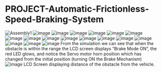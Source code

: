 # PROJECT-Automatic-Frictionless-Speed-Braking-System
![Assembly1](https://user-images.githubusercontent.com/84036074/126173889-d3bae0cd-2192-4a90-b1a8-101bd319ac98.jpg)
![image](https://user-images.githubusercontent.com/84036074/126174335-b201632d-1455-4a03-9543-12bddea32a82.png)
![image](https://user-images.githubusercontent.com/84036074/126174811-cdf75ae6-f173-49d0-ae61-8bdfcd59d61a.png)
![image](https://user-images.githubusercontent.com/84036074/126174973-de77f681-8709-42d5-b393-5e5cc5e80036.png)
![image](https://user-images.githubusercontent.com/84036074/126175138-d3e49134-b678-4c16-bfed-76f06537fb9e.png)
![image](https://user-images.githubusercontent.com/84036074/126175329-bfa89c08-9289-4fd3-8998-cf44e653de3c.png)
![image](https://user-images.githubusercontent.com/84036074/126175567-e35b4b08-6443-4a18-8332-cd64731d3610.png)
![image](https://user-images.githubusercontent.com/84036074/126175732-dc7f888f-1d77-40c3-9c4d-aad2b48a1d15.png)
![image](https://user-images.githubusercontent.com/84036074/126176029-8d654a47-140b-4700-93c2-b5a96258e925.png)
![image](https://user-images.githubusercontent.com/84036074/126176050-d0391a85-52d1-4b2c-b614-b39c43708242.png)
![image](https://user-images.githubusercontent.com/84036074/126176181-81270758-77a6-4658-ac22-101b10352122.png)
![image](https://user-images.githubusercontent.com/84036074/126176213-704155d7-65a1-4418-a935-7608030fc7e2.png)
![image](https://user-images.githubusercontent.com/84036074/126178372-c6b929c5-1287-4244-ac36-c261d814ac5e.png)
![image](https://user-images.githubusercontent.com/84036074/126179339-7fd1ea8d-c875-4587-b6b6-c4b120554d1e.png)
![image](https://user-images.githubusercontent.com/84036074/126180709-1a9cb6da-6cec-4718-aa81-a34be7c4893f.png)
![image](https://user-images.githubusercontent.com/84036074/126176276-8c08c117-9439-48ba-ac41-940f8068972b.png)
![image](https://user-images.githubusercontent.com/84036074/126176335-76cd29de-9f6d-431e-bc08-0cd23235280f.png)
![image](https://user-images.githubusercontent.com/84036074/126176541-a8bc022b-0e72-4766-a451-08cc184052ee.png)
From the simulation we can see that when the obstacle is within the range the LCD screen displays “Brake Mode ON”, the red LED glows, and notice the Servo motor horn position which has changed from the initial position (turning ON the Brake Mechanism)
![image](https://user-images.githubusercontent.com/84036074/126176735-05bd4f4d-e182-419a-a6dd-2e491740590f.png)
LCD Screen displaying distance of the obstacle from the vehicle.  
